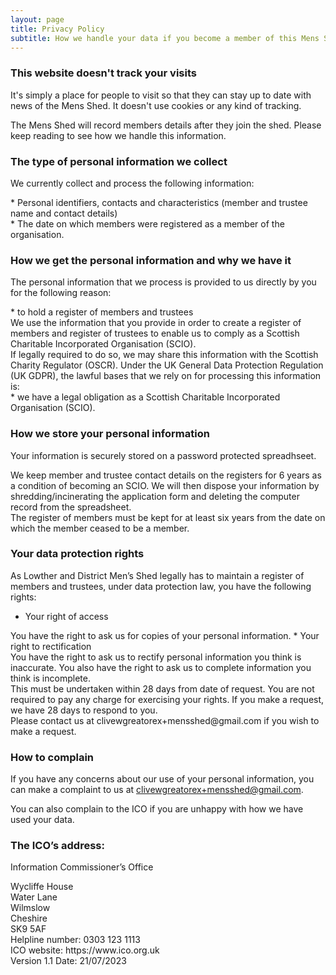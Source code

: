 ```yaml
---
layout: page
title: Privacy Policy
subtitle: How we handle your data if you become a member of this Mens Shed
---
```


### This website doesn't track your visits
It's simply a place for people to visit so that they can stay up to date with news of the Mens Shed.
It doesn't use cookies or any kind of tracking.
<div style="page-break-after: always"></div>
The Mens Shed will record members details after they join the shed. Please keep reading to see how we handle this information.

<div style="page-break-after: always"></div>

### The type of personal information we collect
We currently collect and process the following information:
<div style="page-break-after: always"></div>
* Personal identifiers, contacts and characteristics (member and trustee name and contact details)
<div style="page-break-after: always"></div>
* The date on which members were registered as a member of the organisation.
<div style="page-break-after: always"></div>

### How we get the personal information and why we have it
The personal information that we process is provided to us directly by you for the following reason:
<div style="page-break-after: always"></div>
* to hold a register of members and trustees
<div style="page-break-after: always"></div>
We use the information that you provide in order to create a register of members and register of trustees to enable us to comply as a Scottish Charitable Incorporated Organisation (SCIO).
<div style="page-break-after: always"></div>
If legally required to do so, we may share this information with the Scottish Charity Regulator (OSCR).
Under the UK General Data Protection Regulation (UK GDPR), the lawful bases that we rely on for processing this information is:
<div style="page-break-after: always"></div>
* we have a legal obligation as a Scottish Charitable Incorporated Organisation (SCIO).
<div style="page-break-after: always"></div>

### How we store your personal information
Your information is securely stored on a password protected spreadhseet.
<div style="page-break-after: always"></div>
We keep member and trustee contact details on the registers for 6 years as a condition of becoming an SCIO. We will then dispose your information by shredding/incinerating the application form and deleting the computer record from the spreadsheet.
<div style="page-break-after: always"></div>
The register of members must be kept for at least six years from the date on which the member ceased to be a member.

### Your data protection rights
As Lowther and District Men’s Shed legally has to maintain a register of members and trustees, under data protection law, you have the following rights:
* Your right of access
<div style="page-break-after: always"></div>
You have the right to ask us for copies of your personal information.
* Your right to rectification
<div style="page-break-after: always"></div>
You have the right to ask us to rectify personal information you think is inaccurate. You also have the right to ask us to complete information you think is incomplete.
<div style="page-break-after: always"></div>
This must be undertaken within 28 days from date of request. You are not required to pay any charge for exercising your rights. If you make a request, we have 28 days to respond to you.
<div style="page-break-after: always"></div>
Please contact us at clivewgreatorex+mensshed@gmail.com if you wish to make a request.

### How to complain
If you have any concerns about our use of your personal information, you can make a complaint to us at clivewgreatorex+mensshed@gmail.com.
<div style="page-break-after: always"></div>
You can also complain to the ICO if you are unhappy with how we have used your data.

### The ICO’s address:
Information Commissioner’s Office
<div style="page-break-after: always"></div>
Wycliffe House
<div style="page-break-after: always"></div>
Water Lane
<div style="page-break-after: always"></div>
Wilmslow
<div style="page-break-after: always"></div>
Cheshire
<div style="page-break-after: always"></div>
SK9 5AF
<div style="page-break-after: always"></div>
Helpline number: 0303 123 1113
<div style="page-break-after: always"></div>
ICO website: https://www.ico.org.uk
<div style="page-break-after: always"></div>
<div style="page-break-after: always"></div>
Version 1.1 Date: 21/07/2023
